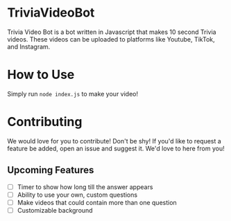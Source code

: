 # TriviaVideoBot
Trivia Video Bot is a bot written in Javascript that makes 10 second Trivia videos. These videos can be uploaded to platforms like Youtube, TikTok, and Instagram.

# How to Use

Simply run `node index.js` to make your video!

# Contributing
We would love for you to contribute! Don't be shy! If you'd like to request a feature be added, open an issue and suggest it. We'd love to here from you!

## Upcoming Features

- [ ] Timer to show how long till the answer appears
- [ ] Ability to use your own, custom questions
- [ ] Make videos that could contain more than one question
- [ ] Customizable background
